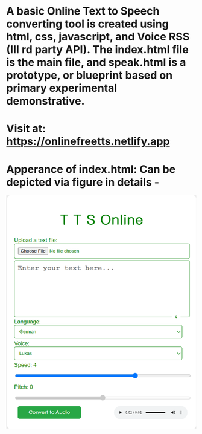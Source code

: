 # A basic Online Text to Speech converting tool is created using html, css, javascript, and Voice RSS (III rd party API). The index.html file is the main file, and speak.html is a prototype, or blueprint based on primary experimental demonstrative.
# Visit at: https://onlinefreetts.netlify.app
# Apperance of index.html: Can be depicted via figure in details -
![image](tts2.png)
